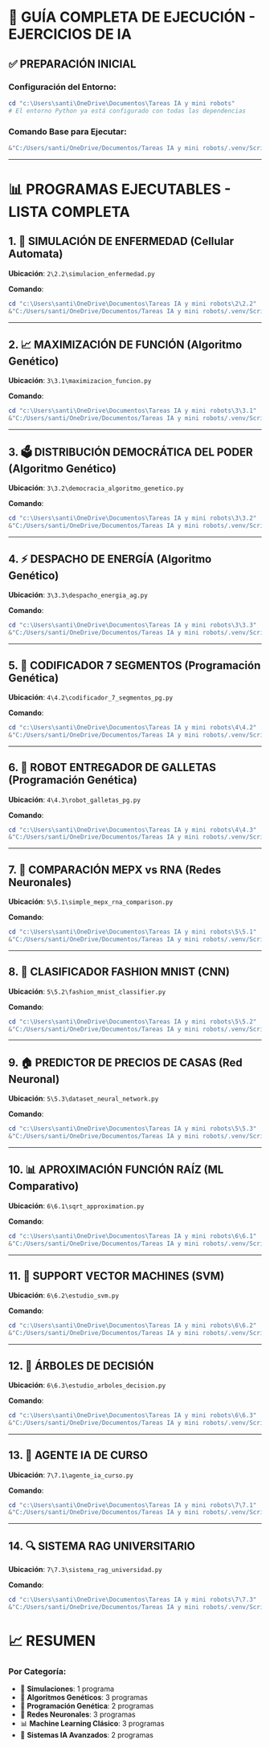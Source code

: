 # 🚀 GUÍA COMPLETA DE EJECUCIÓN - EJERCICIOS DE IA

## ✅ PREPARACIÓN INICIAL

### Configuración del Entorno:
```powershell
cd "c:\Users\santi\OneDrive\Documentos\Tareas IA y mini robots"
# El entorno Python ya está configurado con todas las dependencias
```

### Comando Base para Ejecutar:
```powershell
&"C:/Users/santi/OneDrive/Documentos/Tareas IA y mini robots/.venv/Scripts/python.exe" [nombre_archivo.py]
```

---

# 📊 PROGRAMAS EJECUTABLES - LISTA COMPLETA

## 1. 🦠 **SIMULACIÓN DE ENFERMEDAD (Cellular Automata)**

**Ubicación**: `2\2.2\simulacion_enfermedad.py`

**Comando**:
```powershell
cd "c:\Users\santi\OneDrive\Documentos\Tareas IA y mini robots\2\2.2"
&"C:/Users/santi/OneDrive/Documentos/Tareas IA y mini robots/.venv/Scripts/python.exe" simulacion_enfermedad.py
```

---

## 2. 📈 **MAXIMIZACIÓN DE FUNCIÓN (Algoritmo Genético)**

**Ubicación**: `3\3.1\maximizacion_funcion.py`

**Comando**:
```powershell
cd "c:\Users\santi\OneDrive\Documentos\Tareas IA y mini robots\3\3.1"
&"C:/Users/santi/OneDrive/Documentos/Tareas IA y mini robots/.venv/Scripts/python.exe" maximizacion_funcion.py
```

---

## 3. 🗳️ **DISTRIBUCIÓN DEMOCRÁTICA DEL PODER (Algoritmo Genético)**

**Ubicación**: `3\3.2\democracia_algoritmo_genetico.py`

**Comando**:
```powershell
cd "c:\Users\santi\OneDrive\Documentos\Tareas IA y mini robots\3\3.2"
&"C:/Users/santi/OneDrive/Documentos/Tareas IA y mini robots/.venv/Scripts/python.exe" democracia_algoritmo_genetico.py
```

---

## 4. ⚡ **DESPACHO DE ENERGÍA (Algoritmo Genético)**

**Ubicación**: `3\3.3\despacho_energia_ag.py`

**Comando**:
```powershell
cd "c:\Users\santi\OneDrive\Documentos\Tareas IA y mini robots\3\3.3"
&"C:/Users/santi/OneDrive/Documentos/Tareas IA y mini robots/.venv/Scripts/python.exe" despacho_energia_ag.py
```

---

## 5. 🔢 **CODIFICADOR 7 SEGMENTOS (Programación Genética)**

**Ubicación**: `4\4.2\codificador_7_segmentos_pg.py`

**Comando**:
```powershell
cd "c:\Users\santi\OneDrive\Documentos\Tareas IA y mini robots\4\4.2"
&"C:/Users/santi/OneDrive/Documentos/Tareas IA y mini robots/.venv/Scripts/python.exe" codificador_7_segmentos_pg.py
```

---

## 6. 🤖 **ROBOT ENTREGADOR DE GALLETAS (Programación Genética)**

**Ubicación**: `4\4.3\robot_galletas_pg.py`

**Comando**:
```powershell
cd "c:\Users\santi\OneDrive\Documentos\Tareas IA y mini robots\4\4.3"
&"C:/Users/santi/OneDrive/Documentos/Tareas IA y mini robots/.venv/Scripts/python.exe" robot_galletas_pg.py
```

---

## 7. 🧠 **COMPARACIÓN MEPX vs RNA (Redes Neuronales)**

**Ubicación**: `5\5.1\simple_mepx_rna_comparison.py`

**Comando**:
```powershell
cd "c:\Users\santi\OneDrive\Documentos\Tareas IA y mini robots\5\5.1"
&"C:/Users/santi/OneDrive/Documentos/Tareas IA y mini robots/.venv/Scripts/python.exe" simple_mepx_rna_comparison.py
```

---

## 8. 👕 **CLASIFICADOR FASHION MNIST (CNN)**

**Ubicación**: `5\5.2\fashion_mnist_classifier.py`

**Comando**:
```powershell
cd "c:\Users\santi\OneDrive\Documentos\Tareas IA y mini robots\5\5.2"
&"C:/Users/santi/OneDrive/Documentos/Tareas IA y mini robots/.venv/Scripts/python.exe" fashion_mnist_classifier.py
```

---

## 9. 🏠 **PREDICTOR DE PRECIOS DE CASAS (Red Neuronal)**

**Ubicación**: `5\5.3\dataset_neural_network.py`

**Comando**:
```powershell
cd "c:\Users\santi\OneDrive\Documentos\Tareas IA y mini robots\5\5.3"
&"C:/Users/santi/OneDrive/Documentos/Tareas IA y mini robots/.venv/Scripts/python.exe" dataset_neural_network.py
```

---

## 10. 📊 **APROXIMACIÓN FUNCIÓN RAÍZ (ML Comparativo)**

**Ubicación**: `6\6.1\sqrt_approximation.py`

**Comando**:
```powershell
cd "c:\Users\santi\OneDrive\Documentos\Tareas IA y mini robots\6\6.1"
&"C:/Users/santi/OneDrive/Documentos/Tareas IA y mini robots/.venv/Scripts/python.exe" sqrt_approximation.py
```

---

## 11. 🎯 **SUPPORT VECTOR MACHINES (SVM)**

**Ubicación**: `6\6.2\estudio_svm.py`

**Comando**:
```powershell
cd "c:\Users\santi\OneDrive\Documentos\Tareas IA y mini robots\6\6.2"
&"C:/Users/santi/OneDrive/Documentos/Tareas IA y mini robots/.venv/Scripts/python.exe" estudio_svm.py
```

---

## 12. 🌳 **ÁRBOLES DE DECISIÓN**

**Ubicación**: `6\6.3\estudio_arboles_decision.py`

**Comando**:
```powershell
cd "c:\Users\santi\OneDrive\Documentos\Tareas IA y mini robots\6\6.3"
&"C:/Users/santi/OneDrive/Documentos/Tareas IA y mini robots/.venv/Scripts/python.exe" estudio_arboles_decision.py
```

---

## 13. 🤖 **AGENTE IA DE CURSO**

**Ubicación**: `7\7.1\agente_ia_curso.py`

**Comando**:
```powershell
cd "c:\Users\santi\OneDrive\Documentos\Tareas IA y mini robots\7\7.1"
&"C:/Users/santi/OneDrive/Documentos/Tareas IA y mini robots/.venv/Scripts/python.exe" agente_ia_curso.py
```

---

## 14. 🔍 **SISTEMA RAG UNIVERSITARIO**

**Ubicación**: `7\7.3\sistema_rag_universidad.py`

**Comando**:
```powershell
cd "c:\Users\santi\OneDrive\Documentos\Tareas IA y mini robots\7\7.3"
&"C:/Users/santi/OneDrive/Documentos/Tareas IA y mini robots/.venv/Scripts/python.exe" sistema_rag_universidad.py
```


# 📈 RESUMEN

### **Por Categoría**:
- 🦠 **Simulaciones**: 1 programa
- 🧬 **Algoritmos Genéticos**: 3 programas  
- 🧪 **Programación Genética**: 2 programas
- 🧠 **Redes Neuronales**: 3 programas
- 📊 **Machine Learning Clásico**: 3 programas
- 🤖 **Sistemas IA Avanzados**: 2 programas



